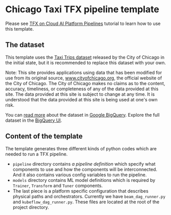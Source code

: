 # Chicago Taxi TFX pipeline template

Please see [TFX on Cloud AI Platform Pipelines](
https://www.tensorflow.org/tfx/tutorials/tfx/cloud-ai-platform-pipelines)
tutorial to learn how to use this template.

## The dataset

This template uses the [Taxi Trips dataset](
https://data.cityofchicago.org/Transportation/Taxi-Trips/wrvz-psew)
released by the City of Chicago in the initial state, but it is recommended to
replace this dataset with your own.

Note: This site provides applications using data that has been modified
for use from its original source, www.cityofchicago.org, the official website of
the City of Chicago. The City of Chicago makes no claims as to the content,
accuracy, timeliness, or completeness of any of the data provided at this site.
The data provided at this site is subject to change at any time. It is
understood that the data provided at this site is being used at one's own risk.

You can [read more](
https://console.cloud.google.com/marketplace/details/city-of-chicago-public-data/chicago-taxi-trips)
about the dataset in [Google BigQuery](https://cloud.google.com/bigquery/).
Explore the full dataset in the
[BigQuery UI](
https://bigquery.cloud.google.com/dataset/bigquery-public-data:chicago_taxi_trips).


## Content of the template

The template generates three different kinds of python codes which are needed to
run a TFX pipeline.

- `pipeline` directory contains *a pipeline definition* which specify what
  components to use and how the components will be interconnected.
  And it also contains various config variables to run the pipeline.
- `models` directory contains ML model definitions which is required by
  `Trainer`, `Transform` and `Tuner` components.
- The last piece is a platform specific configuration that describes physical
  paths and orchestrators. Currently we have `beam_dag_runner.py` and
  `kubeflow_dag_runner.py`. These files are located at the root of the project
  directory.
